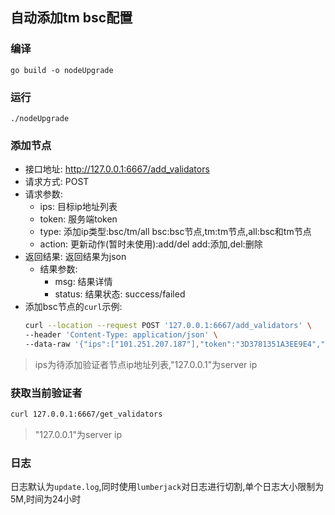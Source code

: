 ## 自动添加tm bsc配置

### 编译
`go build -o nodeUpgrade`

### 运行
`./nodeUpgrade`

### 添加节点
- 接口地址: http://127.0.0.1:6667/add_validators
- 请求方式: POST
- 请求参数:
    - ips: 目标ip地址列表
    - token: 服务端token
    - type: 添加ip类型:bsc/tm/all   bsc:bsc节点,tm:tm节点,all:bsc和tm节点
    - action: 更新动作(暂时未使用):add/del  add:添加,del:删除
- 返回结果: 返回结果为json
    - 结果参数:
        - msg: 结果详情
        - status: 结果状态: success/failed
- 添加bsc节点的`curl`示例:
    ```bash
    curl --location --request POST '127.0.0.1:6667/add_validators' \
    --header 'Content-Type: application/json' \
    --data-raw '{"ips":["101.251.207.187"],"token":"3D3781351A3EE9E4","type":"bsc"}'
    ```
> ips为待添加验证者节点ip地址列表,"127.0.0.1"为server ip
### 获取当前验证者

```bash
curl 127.0.0.1:6667/get_validators
```
>"127.0.0.1"为server ip


### 日志

日志默认为`update.log`,同时使用`lumberjack`对日志进行切割,单个日志大小限制为5M,时间为24小时
